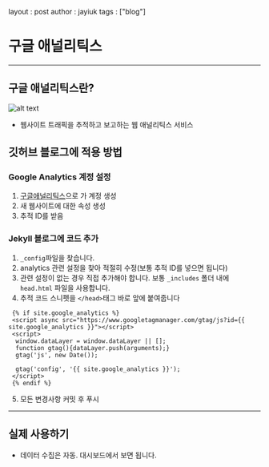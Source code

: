 layout : post
author : jayiuk
tags : ["blog"]

# 구글 애널리틱스

---

## 구글 애널리틱스란?
![alt text](https://4011092965-files.gitbook.io/~/files/v0/b/gitbook-legacy-files/o/assets%2F-M-w1z_NmDJj_bLdi8oT%2F-M6hAg88_piV3pcKs8T4%2F-M6lqt8OK2CV7M-vK1pD%2F%E1%84%80%E1%85%AE%E1%84%80%E1%85%B3%E1%86%AF-%E1%84%8B%E1%85%A2%E1%84%82%E1%85%A5%E1%86%AF%E1%84%85%E1%85%B5%E1%84%90%E1%85%B5%E1%86%A8%E1%84%89%E1%85%B3-%E1%84%85%E1%85%A9%E1%84%80%E1%85%A9.jpg?alt=media&token=56ff2110-c0ce-4680-91cf-5fd319387db7)
 - 웹사이트 트래픽을 추적하고 보고하는 웹 애널리틱스 서비스

## 깃허브 블로그에 적용 방법
### Google Analytics 계정 설정
 1. [구글애널리틱스](https://analytics.google.com)으로 가 계정 생성
 2. 새 웹사이트에 대한 속성 생성
 3. 추적 ID를 받음
### Jekyll 블로그에 코드 추가
 1. `_config`파일을 찾습니다.
 2. analytics 관련 설정을 찾아 적절히 수정(보통 추적 ID를 넣으면 됩니다)
 3. 관련 설정이 없는 경우 직접 추가해야 합니다. 보통 `_includes` 폴더 내에 `head.html` 파일을 사용합니다.
 4. 추적 코드 스니펫을 `</head>`태그 바로 앞에 붙여줍니다

```
 {% if site.google_analytics %}
 <script async src="https://www.googletagmanager.com/gtag/js?id={{ site.google_analytics }}"></script>
 <script>
  window.dataLayer = window.dataLayer || [];
  function gtag(){dataLayer.push(arguments);}
  gtag('js', new Date());

  gtag('config', '{{ site.google_analytics }}');
 </script>
 {% endif %}
```
 5. 모든 변경사항 커밋 후 푸시

---

## 실제 사용하기
 - 데이터 수집은 자동. 대시보드에서 보면 됩니다.